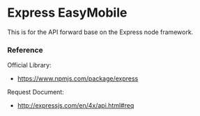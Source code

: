 # Express EasyMobile
This is for the API forward base on the Express node framework.

### Reference
Official Library:  
- https://www.npmjs.com/package/express

Request Document:  
- http://expressjs.com/en/4x/api.html#req
